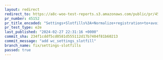 ```yaml
---
layout: redirect
redirect_to: https://a8c-woo-test-reports.s3.amazonaws.com/public/pr/45152/e2e/index.html
pr_number: 45152
pr_title_encoded: "Settings+Slotfills%3A+Normalize+registration+to+avoid+conflicts"
pr_test_type: e2e
last_published: "2024-02-27 22:31:16 +0000"
commit_sha: 234f1cddf5cd0581d555112d17b7404f81b60213
commit_message: "add wc_settings_slotfill"
branch_name: fix/settings-slotfills
passed: true
---
```

